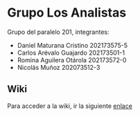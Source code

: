 # Grupo Los Analistas

Grupo del paralelo 201, integrantes:

- Daniel Maturana Cristino 202173575-5
- Carlos Arévalo Guajardo 202173501-1
- Romina Aguilera Otárola 202173572-0
- Nicolás Muñoz 202073512-3

## Wiki

Para acceder a la wiki, ir la siguiente [enlace](https://github.com/tylwerr/GRP-LosAnalistas-2024-PROYINF/wiki#wiki-grupo-losanalistas)
